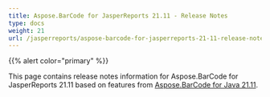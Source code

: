 ```yaml
---
title: Aspose.BarCode for JasperReports 21.11 - Release Notes
type: docs
weight: 21
url: /jasperreports/aspose-barcode-for-jasperreports-21-11-release-notes/
---
```


{{% alert color="primary" %}} 

This page contains release notes information for Aspose.BarCode for JasperReports 21.11 based on features from [Aspose.BarCode for Java 21.11](https://downloads.aspose.com/barcode/java/new-releases/aspose.barcode-for-java-21.11/).


